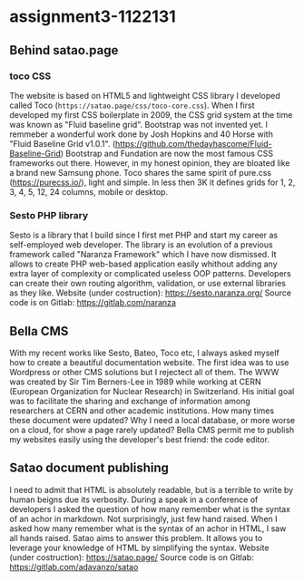 # assignment3-1122131


## Behind satao.page

### toco CSS
The website is based on HTML5 and lightweight CSS library I developed called Toco (`https://satao.page/css/toco-core.css`).
When I first developed my first CSS boilerplate in 2009, the CSS grid system at the time was known as "Fluid baseline grid".
Bootstrap was not invented yet.
I remmeber a wonderful work done by Josh Hopkins and 40 Horse with "Fluid Baseline Grid v1.0.1". (https://github.com/thedayhascome/Fluid-Baseline-Grid)
Bootstrap and Fundation are now the most famous CSS frameworks out there.
However, in my honest opinion, they are bloated like a brand new Samsung phone.
Toco shares the same spirit of pure.css (https://purecss.io/), light and simple.
In less then 3K it defines grids for 1, 2, 3, 4, 5, 12, 24 columns, mobile or desktop.

### Sesto PHP library
Sesto is a library that I build since I first met PHP and start my career as self-employed web developer.
The library is an evolution of a previous framework called "Naranza Framework" which I have now dismissed.
It allows to create PHP web-based application easily whithout adding any extra layer of complexity or complicated useless OOP patterns.
Developers can create their own routing algorithm, validation, or use external libraries as they like.
Website (under costruction): https://sesto.naranza.org/
Source code is on Gitlab: https://gitlab.com/naranza

## Bella CMS
With my recent works like Sesto, Bateo, Toco etc, I always asked myself how to create a beautiful documentation website.
The first idea was to use Wordpress or other CMS solutions but I rejectect all of them.
The WWW was created by Sir Tim Berners-Lee in 1989 while working at CERN (European Organization for Nuclear Research) in Switzerland.
His initial goal was to facilitate the sharing and exchange of information among researchers at CERN and other academic institutions.
How many times these document were updated?
Why I need a local database, or more worse on a cloud, for show a page rarely updated?
Bella CMS permit me to publish my websites easily using the developer's best friend: the code editor.

## Satao document publishing

I need to admit that HTML is absolutely readable, but is a terrible to write by human beigns due its verbosity.
During a speak in a conference of developers I asked the question of how many remember what is the syntax of an achor in markdown.
Not surprisingly, just few hand raised.
When I asked how many remember what is the syntax of an achor in HTML, I saw all hands raised.
Satao aims to answer this problem.
It allows you to leverage your knowledge of HTML by simplifying the syntax.
Website (under costruction): https://satao.page/
Source code is on Gitlab: https://gitlab.com/adavanzo/satao

